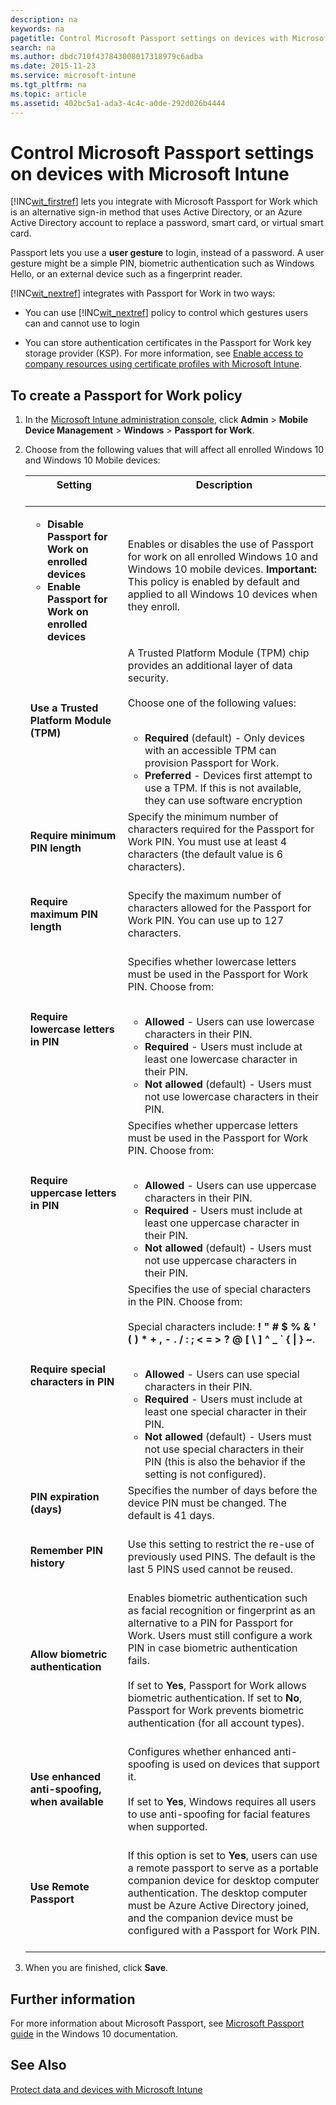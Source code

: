 ```yaml
---
description: na
keywords: na
pagetitle: Control Microsoft Passport settings on devices with Microsoft Intune
search: na
ms.author: dbdc710f437843008017318979c6adba
ms.date: 2015-11-23
ms.service: microsoft-intune
ms.tgt_pltfrm: na
ms.topic: article
ms.assetid: 402bc5a1-ada3-4c4c-a0de-292d026b4444
---
```

# Control Microsoft Passport settings on devices with Microsoft Intune
[!INC[wit_firstref](../Token/wit_firstref_md.md)] lets you integrate with Microsoft Passport for Work which is an alternative sign-in method that uses Active Directory, or an Azure Active Directory account to replace a password, smart card, or virtual smart card.

Passport lets you use a **user gesture** to login, instead of a password. A user gesture might be a simple PIN, biometric authentication such as Windows Hello, or an external device such as a fingerprint reader.

[!INC[wit_nextref](../Token/wit_nextref_md.md)] integrates with Passport for Work in two ways:

- You can use [!INC[wit_nextref](../Token/wit_nextref_md.md)] policy to control which gestures users can and cannot use to login

- You can store authentication certificates in the Passport for Work key storage provider (KSP). For more information, see [Enable access to company resources using certificate profiles with Microsoft Intune](../Topic/Enable_access_to_company_resources_using_certificate_profiles_with_Microsoft_Intune.md).

## To create a Passport for Work policy

1. In the [Microsoft Intune administration console](https://manage.microsoft.com), click **Admin** &gt; **Mobile Device Management** &gt; **Windows** &gt; **Passport for Work**.

2. Choose from the following values that will affect all enrolled Windows 10 and Windows 10 Mobile devices:

   |Setting <br /> <br />|Description <br /> <br />|
   |-----------|---------------|
   |<ul><li>**Disable Passport for Work on enrolled devices** </li><li>**Enable Passport for Work on enrolled devices** </li> </ul>|Enables or disables the use of Passport for work on all enrolled Windows 10 and Windows 10 mobile devices. **Important:** This policy is enabled by default and applied to all Windows 10 devices when they enroll. <br />|
   |**Use a Trusted Platform Module (TPM)** <br /> <br />|A Trusted Platform Module (TPM) chip provides an additional layer of data security. <br /> <br />Choose one of the following values: <br /> <br /><ul><li>**Required** (default) - Only devices with an accessible TPM can provision Passport for Work. </li><li>**Preferred** - Devices first attempt to use a TPM. If this is not available, they can use software encryption </li> </ul>|
   |**Require minimum PIN length** <br /> <br />|Specify the minimum number of characters required for the Passport for Work PIN. You must use at least 4 characters (the default value is 6 characters). ​ <br /> <br />|
   |**Require maximum PIN length** <br /> <br />|Specify the maximum number of characters allowed for the Passport for Work PIN. You can use up to 127 characters. <br /> <br />|
   |**Require lowercase letters in PIN** <br /> <br />|Specifies whether lowercase letters must be used  in the Passport for Work PIN. Choose from: <br /> <br /><ul><li>**Allowed** - Users can use lowercase characters in their PIN. </li><li>**Required** - Users must include at least one lowercase character in their PIN. </li><li>**Not allowed** (default) - Users must not use lowercase characters in their PIN. </li> </ul>|
   |**Require uppercase letters in PIN** <br /> <br />|Specifies whether uppercase letters must be used  in the Passport for Work PIN. Choose from: <br /> <br /><ul><li>**Allowed** - Users can use uppercase characters in their PIN. </li><li>**Required** - Users must include at least one uppercase character in their PIN. </li><li>**Not allowed** (default) - Users must not use uppercase characters in their PIN. </li> </ul>|
   |**Require special characters in PIN** <br /> <br />|Specifies the use of special characters in the PIN. Choose from: <br /> <br />Special characters include: **! " # $ % &amp; ' ( ) &#42; + , - . / : ; &lt; = &gt; ? @ [ \ ] ^ _ &#96; { &#124; } ~**. <br /> <br /><ul><li>**Allowed** - Users can use special characters in their PIN. </li><li>**Required** - Users must include at least one special character in their PIN. </li><li>**Not allowed** (default) - Users must not use special characters in their PIN (this is also the behavior if the setting is not configured). </li> </ul>|
   |**PIN expiration (days)** <br /> <br />|Specifies the number of days before the device PIN must be changed. The default is 41 days. <br /> <br />|
   |**Remember PIN history** <br /> <br />|Use this setting to restrict the re-use of previously used PINS. The default is the last 5 PINS used cannot be reused. <br /> <br />|
   |**Allow biometric authentication** <br /> <br />|Enables biometric authentication such as facial recognition or fingerprint as an alternative to a PIN for Passport for Work. Users must still configure a work PIN in case biometric authentication fails. <br /> <br />If set to **Yes**, Passport for Work allows biometric authentication.  If set to **No**, Passport for Work prevents biometric authentication (for all account types). <br /> <br />|
   |**Use enhanced anti-spoofing, when available** <br /> <br />|Configures whether enhanced anti-spoofing is used on devices that support it. <br /> <br />If set to **Yes**, Windows requires all users to use anti-spoofing for facial features when supported. <br /> <br />|
   |**Use Remote Passport** <br /> <br />|If this option is set to **Yes**, users can use a remote passport to serve as a portable companion device for desktop computer authentication. The desktop computer must be Azure Active Directory joined, and the companion device must be configured with a Passport for Work PIN. <br /> <br />|

3. When you are finished, click **Save**.

## Further information
For more information about Microsoft Passport, see [Microsoft Passport guide](https://technet.microsoft.com/library/mt589441%28v=vs.85%29.aspx) in the Windows 10 documentation.

## See Also
[Protect data and devices with Microsoft Intune](../Topic/Protect_data_and_devices_with_Microsoft_Intune.md)


